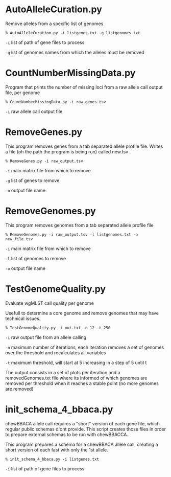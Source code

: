 # AutoAlleleCuration.py

Remove alleles from a specific list of genomes

	% AutoAlleleCuration.py -i listgenes.txt -g listgenomes.txt
	
`-i` list of path of gene files to process

`-g` list of genomes names from which the alleles must be removed



# CountNumberMissingData.py

Program that prints the number of missing loci from a raw allele call output file, per genome

	% CountNumberMissingData.py -i raw_genes.tsv
	
`-i` raw allele call output file


# RemoveGenes.py

This program removes genes from a tab separated allele profile file. Writes a file (oh the path the program is being run) called new.tsv .

	% RemoveGenes.py -i raw_output.tsv
	
`-i` main matrix file from which to remove

`-g` list of genes to remove

`-o` output file name

# RemoveGenomes.py

This program removes genomes from a tab separated allele profile file

	% RemoveGenomes.py -i raw_output.tsv -l listgenomes.txt -o new_file.tsv
	
`-i` main matrix file from which to remove

`-l` list of genomes to remove

`-o` output file name

# TestGenomeQuality.py

Evaluate wgMLST call quality per genome

Usefull to determine a core genome and remove genomes that may have technical issues.

	% TestGenomeQuality.py -i out.txt -n 12 -t 250
	
`-i` raw output file from an allele calling

`-n` maximum number of iterations, each iteration removes a set of genomes over the threshold and recalculates all variables

`-t` maximum threshold, will start at 5 increasing in a step of 5 until t

The output consists in a set of plots per iteration and a removedGenomes.txt file where its informed of which genomes are removed per threshold when it reaches a stable point (no more genomes are removed)


# init_schema_4_bbaca.py

chewBBACA allele call requires a "short" version of each gene file, which regular public schemas d'ont provide. This script creates those files in order to prepare external schemas to be run with chewBBACCA.

This program prepares a schema for a chewBBACA allele call, creating a short version of each fast with only the 1st allele.

	% init_schema_4_bbaca.py -i listgenes.txt
	
`-i` list of path of gene files to process
